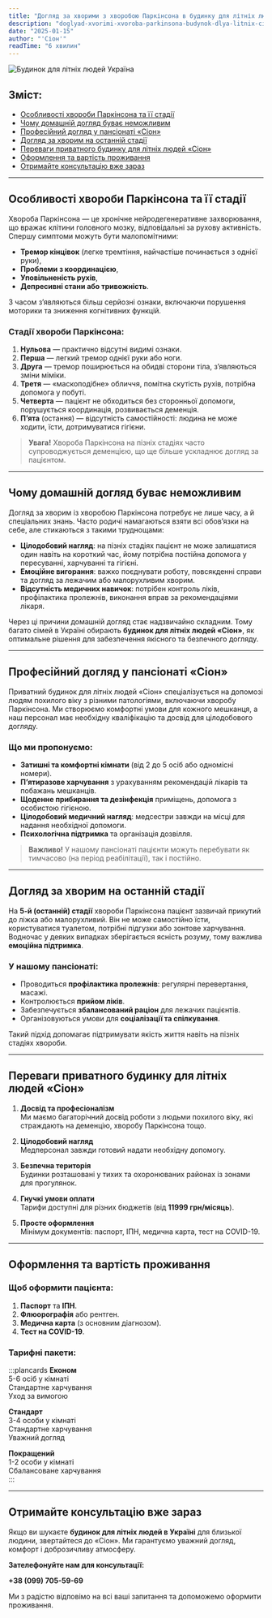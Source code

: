 ```yaml
---
title: "Догляд за хворими з хворобою Паркінсона в будинку для літніх людей — ціна та оформлення"
description: "doglyad-xvorimi-xvoroba-parkinsona-budynok-dlya-litnix-cina-ta-oformlennya"
date: "2025-01-15"
author: "'Сіон'"
readTime: "6 хвилин"
---
```


![Будинок для літніх людей Україна](/images/blog-parkinson.jpeg)

## Зміст:
- [Особливості хвороби Паркінсона та її стадії](#особливості-хвороби-паркінсона-та-її-стадії)
- [Чому домашній догляд буває неможливим](#чому-домашній-догляд-буває-неможливим)
- [Професійний догляд у пансіонаті «Сіон»](#професійний-догляд-у-пансіонаті-сіон)
- [Догляд за хворим на останній стадії](#догляд-за-хворим-на-останній-стадії)
- [Переваги приватного будинку для літніх людей «Сіон»](#переваги-приватного-будинку-для-літніх-людей-сіон)
- [Оформлення та вартість проживання](#оформлення-та-вартість-проживання)
- [Отримайте консультацію вже зараз](#отримайте-консультацію-вже-зараз)

---

## Особливості хвороби Паркінсона та її стадії

Хвороба Паркінсона — це хронічне нейродегенеративне захворювання, що вражає клітини головного мозку, відповідальні за рухову активність. Спершу симптоми можуть бути малопомітними:  
- **Тремор кінцівок** (легке тремтіння, найчастіше починається з однієї руки),  
- **Проблеми з координацією**,  
- **Уповільненість рухів**,  
- **Депресивні стани або тривожність**.

З часом з’являються більш серйозні ознаки, включаючи порушення моторики та зниження когнітивних функцій.

### Стадії хвороби Паркінсона:
1. **Нульова** — практично відсутні видимі ознаки.  
2. **Перша** — легкий тремор однієї руки або ноги.  
3. **Друга** — тремор поширюється на обидві сторони тіла, з’являються зміни міміки.  
4. **Третя** — «маскоподібне» обличчя, помітна скутість рухів, потрібна допомога у побуті.  
5. **Четверта** — пацієнт не обходиться без сторонньої допомоги, порушується координація, розвивається деменція.  
6. **П’ята** (остання) — відсутність самостійності: людина не може ходити, їсти, дотримуватися гігієни.

> **Увага!** Хвороба Паркінсона на пізніх стадіях часто супроводжується деменцією, що ще більше ускладнює догляд за пацієнтом.

---

## Чому домашній догляд буває неможливим

Догляд за хворим із хворобою Паркінсона потребує не лише часу, а й спеціальних знань. Часто родичі намагаються взяти всі обов’язки на себе, але стикаються з такими труднощами:

- **Цілодобовий нагляд**: на пізніх стадіях пацієнт не може залишатися один навіть на короткий час, йому потрібна постійна допомога у пересуванні, харчуванні та гігієні.  
- **Емоційне вигорання**: важко поєднувати роботу, повсякденні справи та догляд за лежачим або малорухливим хворим.  
- **Відсутність медичних навичок**: потрібен контроль ліків, профілактика пролежнів, виконання вправ за рекомендаціями лікаря.  

Через ці причини домашній догляд стає надзвичайно складним. Тому багато сімей в Україні обирають **будинок для літніх людей «Сіон»**, як оптимальне рішення для забезпечення якісного та безпечного догляду.

---

## Професійний догляд у пансіонаті «Сіон»

Приватний будинок для літніх людей «Сіон» спеціалізується на допомозі людям похилого віку з різними патологіями, включаючи хворобу Паркінсона. Ми створюємо комфортні умови для кожного мешканця, а наш персонал має необхідну кваліфікацію та досвід для цілодобового догляду.

### Що ми пропонуємо:
- **Затишні та комфортні кімнати** (від 2 до 5 осіб або одномісні номери).  
- **П’ятиразове харчування** з урахуванням рекомендацій лікарів та побажань мешканців.  
- **Щоденне прибирання та дезінфекція** приміщень, допомога з особистою гігієною.  
- **Цілодобовий медичний нагляд**: медсестри завжди на місці для надання необхідної допомоги.  
- **Психологічна підтримка** та організація дозвілля.  

> **Важливо!** У нашому пансіонаті пацієнти можуть перебувати як тимчасово (на період реабілітації), так і постійно.

---

## Догляд за хворим на останній стадії

На **5-й (останній) стадії** хвороби Паркінсона пацієнт зазвичай прикутий до ліжка або малорухливий. Він не може самостійно їсти, користуватися туалетом, потрібні підгузки або зонтове харчування. Водночас у деяких випадках зберігається ясність розуму, тому важлива **емоційна підтримка**.

### У нашому пансіонаті:
- Проводиться **профілактика пролежнів**: регулярні перевертання, масажі.  
- Контролюється **прийом ліків**.  
- Забезпечується **збалансований раціон** для лежачих пацієнтів.  
- Організовуються умови для **соціалізації та спілкування**.  

Такий підхід допомагає підтримувати якість життя навіть на пізніх стадіях хвороби.

---

## Переваги приватного будинку для літніх людей «Сіон»

1. **Досвід та професіоналізм**  
   Ми маємо багаторічний досвід роботи з людьми похилого віку, які страждають на деменцію, хворобу Паркінсона тощо.  

2. **Цілодобовий нагляд**  
   Медперсонал завжди готовий надати необхідну допомогу.  

3. **Безпечна територія**  
   Будинки розташовані у тихих та охоронюваних районах із зонами для прогулянок.  

4. **Гнучкі умови оплати**  
   Тарифи доступні для різних бюджетів (від **11999 грн/місяць**).  

5. **Просте оформлення**  
   Мінімум документів: паспорт, ІПН, медична карта, тест на COVID-19.

---

## Оформлення та вартість проживання

### Щоб оформити пацієнта:
1. **Паспорт** та **ІПН**.  
2. **Флюорографія** або рентген.  
3. **Медична карта** (з основним діагнозом).  
4. **Тест на COVID-19**.

### Тарифні пакети:

:::plancards
**Економ**  
5-6 осіб у кімнаті  
Стандартне харчування  
Уход за вимогою  

**Стандарт**  
3-4 особи у кімнаті  
Стандартне харчування  
Уважний догляд  

**Покращений**  
1-2 особи у кімнаті  
Сбалансоване харчування   
:::

---

## Отримайте консультацію вже зараз

Якщо ви шукаєте **будинок для літніх людей в Україні** для близької людини, звертайтеся до «Сіон». Ми гарантуємо уважний догляд, комфорт і доброзичливу атмосферу.

**Зателефонуйте нам для консультації:**

**+38 (099) 705-59-69**  

Ми з радістю відповімо на всі ваші запитання та допоможемо оформити проживання.
